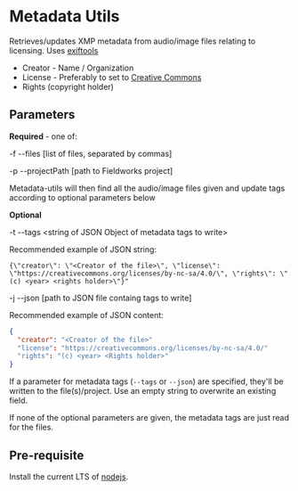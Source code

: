 # Metadata Utils

Retrieves/updates XMP metadata from audio/image files relating to licensing.
Uses [exiftools](https://exiftools.org)

* Creator - Name / Organization
* License - Preferably to set to [Creative Commons](https://creativecommons.org/licenses/by-nc-sa/4.0/)
* Rights (copyright holder)

## Parameters

**Required** - one of:

-f --files [list of files, separated by commas]

-p --projectPath [path to Fieldworks project]

Metadata-utils will then find all the audio/image files given and update tags according to optional parameters below

**Optional**

-t --tags \<string of JSON Object of metadata tags to write>  

Recommended example of JSON string:
```
{\"creator\": \"<Creator of the file>\", \"license\": \"https://creativecommons.org/licenses/by-nc-sa/4.0/\", \"rights\": \"(c) <year> <rights holder>\"}"
```

-j --json [path to JSON file containg tags to write]

Recommended example of JSON content:
```JSON
{
  "creator": "<Creator of the file>"
  "license": "https://creativecommons.org/licenses/by-nc-sa/4.0/"
  "rights": "(c) <year> <Rights holder>"
}
```

If a parameter for metadata tags (`--tags` or `--json`) are specified, they'll be written to the file(s)/project.
Use an empty string to overwrite an existing field.

If none of the optional parameters are given, the metadata tags are just read for the files.

## Pre-requisite
Install the current LTS of [nodejs](https://nodejs.org/).
